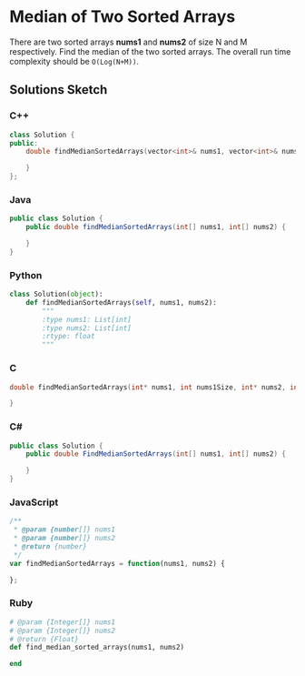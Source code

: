 # Median of Two Sorted Arrays

There are two sorted arrays **nums1** and **nums2** of size N and M respectively. Find the median of the two sorted arrays. The overall run time complexity should be `O(Log(N+M))`.

## Solutions Sketch

### C++
```C++
class Solution {
public:
    double findMedianSortedArrays(vector<int>& nums1, vector<int>& nums2) {

    }
};
```

### Java
```Java
public class Solution {
    public double findMedianSortedArrays(int[] nums1, int[] nums2) {

    }
}
```

### Python
```Python
class Solution(object):
    def findMedianSortedArrays(self, nums1, nums2):
        """
        :type nums1: List[int]
        :type nums2: List[int]
        :rtype: float
        """
```

### C
```C
double findMedianSortedArrays(int* nums1, int nums1Size, int* nums2, int nums2Size) {

}
```

### C# 
```C#
public class Solution {
    public double FindMedianSortedArrays(int[] nums1, int[] nums2) {

    }
}
```

### JavaScript
```JavaScript
/**
 * @param {number[]} nums1
 * @param {number[]} nums2
 * @return {number}
 */
var findMedianSortedArrays = function(nums1, nums2) {

};
```

### Ruby
```Ruby
# @param {Integer[]} nums1
# @param {Integer[]} nums2
# @return {Float}
def find_median_sorted_arrays(nums1, nums2)

end
```